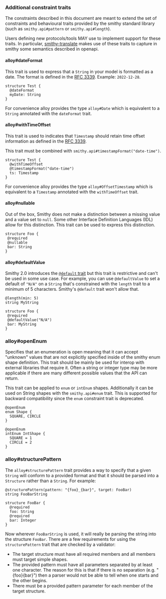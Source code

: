 ### Additional constraint traits

The constraints described in this document are meant to extend the set of constraints and behavioural traits provided by the smithy standard library (such as `smithy.api#pattern` or `smithy.api#length`).

Users defining new protocols/tools MAY use to implement support for these traits. In particular, [smithy-translate](https://github.com/disneystreaming/smithy-translate) makes use of these traits to capture in smithy some semantics described in openapi.

#### alloy#dateFormat

This trait is used to express that a `String` in your model is formatted as a date. The format is defined in the [RFC 3339](https://www.rfc-editor.org/rfc/rfc3339#section-5.6). Example: `2022-12-28`.

```smithy
structure Test {
  @dateFormat
  myDate: String
}
```

For convenience alloy provides the type `alloy#Date` which is equivalent to a `String` annotated with the `dateFormat` trait.

#### alloy#withTimeOffset

This trait is used to indicates that `Timestamp` should retain time offset information as defined in the [RFC 3339](https://www.rfc-editor.org/rfc/rfc3339#section-5.6).

This trait must be combined with `smithy.api#timestampFormat("date-time")`.

```smithy
structure Test {
  @withTimeOffset
  @timestampFormat("date-time")
  ts: Timestamp
}
```

For convenience alloy provides the type `alloy#OffsetTimestamp` which is equivalent to a `Timestamp` annotated with the `withTimeOffset` trait.

#### alloy#nullable

Out of the box, Smithy does not make a distinction between a missing value and a value set to `null`. Some other Interface Definition Languages (IDL) allow for this distinction. This trait can be used to express this distinction.

```smithy
structure Foo {
 @required
 @nullable
 bar: String
}
```

#### alloy#defaultValue

Smithy 2.0 introduces the [`@default` trait](https://smithy.io/2.0/spec/type-refinement-traits.html#default-trait) but this trait is restrictive and can't be used in some use case. For example, you can use `@defaultValue` to set a default of `"N/A"` on a `String` that's constrained with the `length` trait to a minimum of 5 characters. Smithy's `@default` trait won't allow that.

```smithy
@length(min: 5)
string MyString

structure Foo {
 @required
 @defaultValue("N/A")
 bar: MyString
}
```


### alloy#openEnum

Specifies that an enumeration is open meaning that it can accept "unknown" values that are not explicitly specified inside of the smithy enum shape definition.
This trait should be mainly be used for interop with external libraries that require it. Often a string or integer type may be more applicable if there are many different
possible values that the API can return.

This trait can be applied to `enum` or `intEnum` shapes. Additionally it can be used on String shapes with the `smithy.api#enum` trait. This is supported for backward compatibility since the `enum` constraint trait is deprecated.

```smithy
@openEnum
enum Shape {
  SQUARE, CIRCLE
}

@openEnum
intEnum IntShape {
  SQUARE = 1
  CIRCLE = 2
}
```

### alloy#structurePattern

The `alloy#structurePattern` trait provides a way to specify that a given `String` will conform to a provided format and that it should be parsed into a `Structure` rather than a `String`. For example:

```smithy
@structurePattern(pattern: "{foo}_{bar}", target: FooBar)
string FooBarString

structure FooBar {
  @required
  foo: String
  @required
  bar: Integer
}
```

Now wherever `FooBarString` is used, it will really be parsing the string into the structure `FooBar`. There are a few requirements for using the `structurePattern` trait that are checked by a validator:

- The target structure must have all required members and all members must target simple shapes.
- The provided pattern must have all parameters separated by at least one character. The reason for this is that if there is no separation (e.g. "{foo}{bar}") then a parser would not be able to tell when one starts and the other begins.
- There must be a provided pattern parameter for each member of the target structure.
